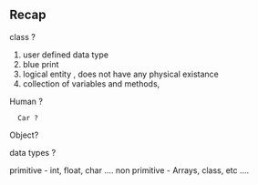 ## Recap 


class ?


1. user defined data type 
2. blue print 
3. logical entity , does not have any physical existance
4. collection of variables and methods, 



Human ? 


      Car ?  


Object? 



data types ? 

primitive  - int, float, char ....
non primitive - Arrays, class, etc ....










